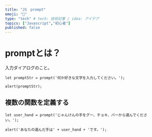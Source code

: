 ```yaml
---
title: "JS　prompt"
emoji: "📝"
type: "tech" # tech: 技術記事 / idea: アイデア
topics: ["Javascript","初心者"]
published: false
---
```

# promptとは？
入力ダイアログのこと。
```js:基本的な書き方(例)
let promptStr = prompt('何か好きな文字を入力してください。');

alert(promptStr);
```
## 複数の関数を定義する
```js:
let user_hand = prompt('じゃんけんの手をグー、チョキ、パーから選んでください。');

alert('あなたの選んだ手は' + user_hand + 'です。');
```
